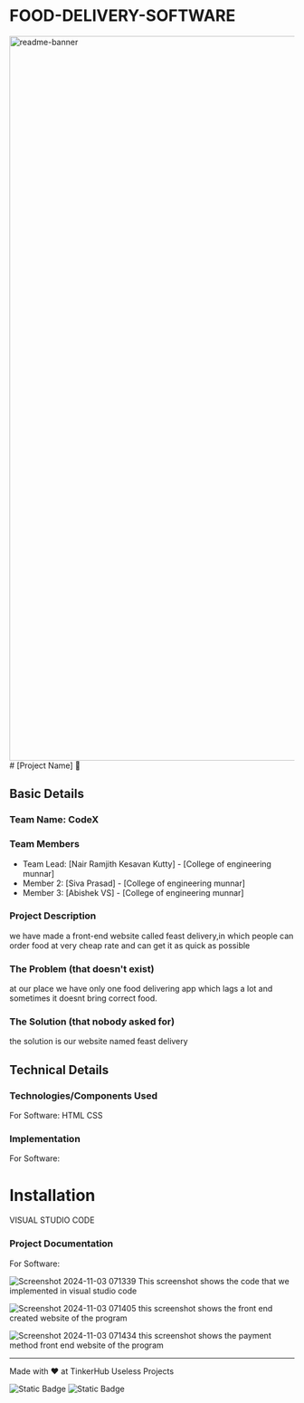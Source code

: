 # FOOD-DELIVERY-SOFTWARE
<img width="1280" alt="readme-banner" src="https://github.com/user-attachments/assets/35332e92-44cb-425b-9dff-27bcf1023c6c">
# [Project Name] 🎯


## Basic Details
### Team Name: CodeX


### Team Members
- Team Lead: [Nair Ramjith Kesavan Kutty] - [College of engineering munnar]
- Member 2: [Siva Prasad] - [College of engineering munnar]
- Member 3: [Abishek VS] - [College of engineering munnar]

### Project Description
we have made a front-end website called feast delivery,in which people can order food at very cheap rate and can get it as quick as possible

### The Problem (that doesn't exist)
at our place we have only one food delivering app which lags a lot and sometimes it doesnt bring correct food.

### The Solution (that nobody asked for)
the solution is our website named feast delivery

## Technical Details
### Technologies/Components Used
For Software:
HTML
CSS

### Implementation
For Software:
# Installation
VISUAL STUDIO CODE

### Project Documentation
For Software:

![Screenshot 2024-11-03 071339](https://github.com/user-attachments/assets/963a00a8-b350-453f-b4e2-607e8921041b)
This screenshot shows the code that we implemented in visual studio code

![Screenshot 2024-11-03 071405](https://github.com/user-attachments/assets/3aece553-3494-4b57-9259-1b33a89ce954)
this screenshot shows the front end created website of the program

![Screenshot 2024-11-03 071434](https://github.com/user-attachments/assets/aa40e31b-89f4-45b2-908c-6025f123c3e5)
this screenshot shows the payment method front end website of the program


---
Made with ❤️ at TinkerHub Useless Projects 

![Static Badge](https://img.shields.io/badge/TinkerHub-24?color=%23000000&link=https%3A%2F%2Fwww.tinkerhub.org%2F)
![Static Badge](https://img.shields.io/badge/UselessProject--24-24?link=https%3A%2F%2Fwww.tinkerhub.org%2Fevents%2FQ2Q1TQKX6Q%2FUseless%2520Projects)
